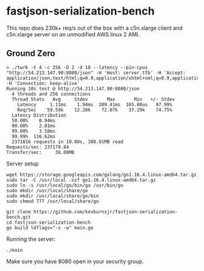 # fastjson-serialization-bench

This repo does 230k+ req/s out of the box with a c5n.xlarge client and c5n.xlarge server on an unmodified AWS linux 2 AMI.

## Ground Zero

```
> ./twrk -t 4 -c 256 -D 2 -d 10 --latency --pin-cpus "http://54.213.147.90:8080/json" -H 'Host: server.tfb' -H 'Accept: application/json,text/html;q=0.9,application/xhtml+xml;q=0.9,application/xml;q=0.8,*/*;q=0.7' -H 'Connection: keep-alive'
Running 10s test @ http://54.213.147.90:8080/json
  4 threads and 256 connections
  Thread Stats   Avg     Stdev       Max       Min   +/- Stdev
    Latency     1.11ms    1.94ms  209.41ms  165.00us   97.99%
    Req/Sec    59.59k    12.28k    72.07k    37.29k    74.75%
  Latency Distribution
  50.00%    0.94ms
  90.00%    2.01ms
  99.00%    3.58ms
  99.99%  116.62ms
  2371816 requests in 10.00s, 380.01MB read
Requests/sec: 237179.84
Transfer/sec:     38.00MB
```

Server setup

```
wget https://storage.googleapis.com/golang/go1.16.4.linux-amd64.tar.gz
sudo tar -C /usr/local -xzf go1.16.4.linux-amd64.tar.gz
sudo ln -s /usr/local/go/bin/go /usr/bin/go
sudo mkdir /usr/local/share/go
sudo mkdir /usr/local/share/go/bin
sudo chmod 777 /usr/local/share/go

git clone https://github.com/kevburnsjr/fastjson-serialization-bench.git
cd fastjson-serialization-bench
go build ldflags="-s -w" main.go
```

Running the server:

```
./main
```

Make sure you have 8080 open in your security group.
